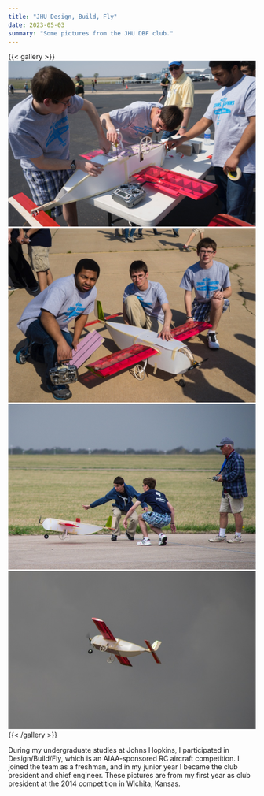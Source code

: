 ```yaml
---
title: "JHU Design, Build, Fly"
date: 2023-05-03
summary: "Some pictures from the JHU DBF club."
---
```


{{< gallery >}}
  <img src="dbf_working.jpeg" class="grid-w50" />
  <img src="dbf_team.jpeg" class="grid-w50" />
  <img src="feature_dbf_takeoff.jpeg" class="grid-w50" />
  <img src="dbf_flight.jpeg" class="grid-w50" />
{{< /gallery >}}


During my undergraduate studies at Johns Hopkins, I participated in Design/Build/Fly, which is an AIAA-sponsored RC aircraft competition.
I joined the team as a freshman, and in my junior year I became the club president and chief engineer.
These pictures are from my first year as club president at the 2014 competition in Wichita, Kansas.